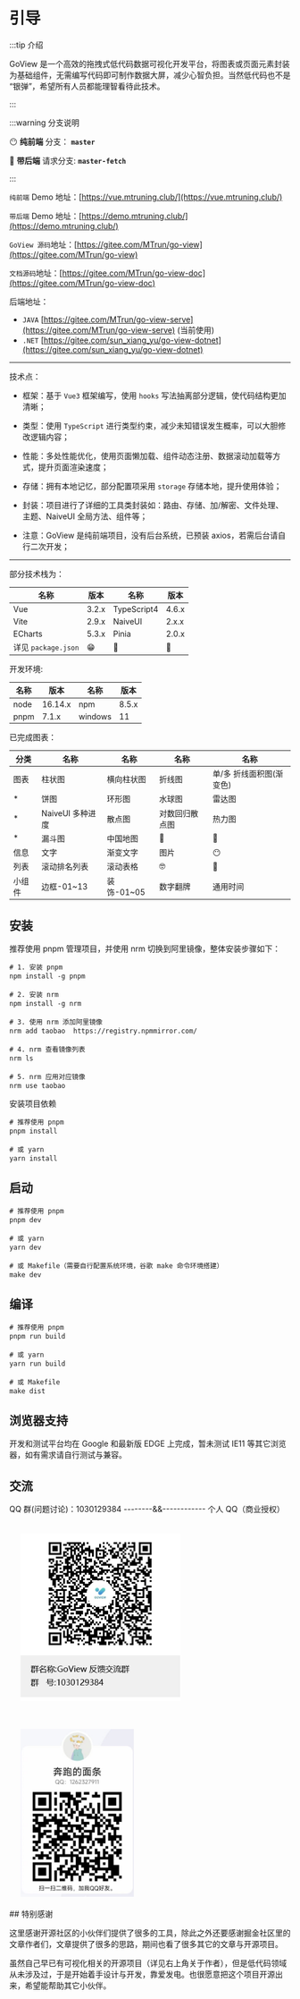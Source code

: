 # 引导

:::tip 介绍

GoView 是一个高效的拖拽式低代码数据可视化开发平台，将图表或页面元素封装为基础组件，无需编写代码即可制作数据大屏，减少心智负担。当然低代码也不是 “银弹”，希望所有人员都能理智看待此技术。

:::

:::warning 分支说明

😶 **纯前端** 分支： **`master`**

👻 **带后端** 请求分支: **`master-fetch`**

:::

`纯前端` Demo 地址：[https://vue.mtruning.club/](https://vue.mtruning.club/)

`带后端` Demo 地址：[https://demo.mtruning.club/](https://demo.mtruning.club/)

`GoView 源码`地址：[https://gitee.com/MTrun/go-view](https://gitee.com/MTrun/go-view)

`文档源码`地址：[https://gitee.com/MTrun/go-view-doc](https://gitee.com/MTrun/go-view-doc)

后端地址：

- `JAVA` [https://gitee.com/MTrun/go-view-serve](https://gitee.com/MTrun/go-view-serve) (当前使用)
- `.NET` [https://gitee.com/sun_xiang_yu/go-view-dotnet](https://gitee.com/sun_xiang_yu/go-view-dotnet)

---

技术点：

- 框架：基于 `Vue3` 框架编写，使用 `hooks` 写法抽离部分逻辑，使代码结构更加清晰；

- 类型：使用 `TypeScript` 进行类型约束，减少未知错误发生概率，可以大胆修改逻辑内容；

- 性能：多处性能优化，使用页面懒加载、组件动态注册、数据滚动加载等方式，提升页面渲染速度；

- 存储：拥有本地记忆，部分配置项采用 `storage` 存储本地，提升使用体验；

- 封装：项目进行了详细的工具类封装如：路由、存储、加/解密、文件处理、主题、NaiveUI 全局方法、组件等；

- 注意：GoView 是纯前端项目，没有后台系统，已预装 axios，若需后台请自行二次开发；

---

部分技术栈为：

| 名称                | 版本  | 名称        | 版本  |
| ------------------- | ----- | ----------- | ----- |
| Vue                 | 3.2.x | TypeScript4 | 4.6.x |
| Vite                | 2.9.x | NaiveUI     | 2.x.x |
| ECharts             | 5.3.x | Pinia       | 2.0.x |
| 详见 `package.json` | 😁    | 🥰          | 🤗    |

开发环境:

| 名称 | 版本    | 名称    | 版本  |
| ---- | ------- | ------- | ----- |
| node | 16.14.x | npm     | 8.5.x |
| pnpm | 7.1.x   | windows | 11    |

已完成图表：

| 分类   | 名称             | 名称       | 名称           | 名称                     |
| ------ | ---------------- | ---------- | -------------- | ------------------------ |
| 图表   | 柱状图           | 横向柱状图 | 折线图         | 单/多 折线面积图(渐变色) |
| \*     | 饼图             | 环形图     | 水球图         | 雷达图                   |
| \*     | NaiveUI 多种进度 | 散点图     | 对数回归散点图 | 热力图                   |
| \*     | 漏斗图           | 中国地图   | 🤪             | 🤖                       |
| 信息   | 文字             | 渐变文字   | 图片           | 😶                       |
| 列表   | 滚动排名列表     | 滚动表格   | 🤓             | 👻                       |
| 小组件 | 边框-01~13       | 装饰-01~05 | 数字翻牌       | 通用时间                 |

## 安装

推荐使用 pnpm 管理项目，并使用 nrm 切换到阿里镜像，整体安装步骤如下：

```shell
# 1. 安装 pnpm
npm install -g pnpm

# 2. 安装 nrm
npm install -g nrm

# 3. 使用 nrm 添加阿里镜像
nrm add taobao  https://registry.npmmirror.com/

# 4. nrm 查看镜像列表
nrm ls

# 5. nrm 应用对应镜像
nrm use taobao
```

安装项目依赖

```shell
# 推荐使用 pnpm
pnpm install

# 或 yarn
yarn install

```

## 启动

```shell
# 推荐使用 pnpm
pnpm dev

# 或 yarn
yarn dev

# 或 Makefile（需要自行配置系统环境，谷歌 make 命令环境搭建）
make dev
```

## 编译

```shell
# 推荐使用 pnpm
pnpm run build

# 或 yarn
yarn run build

# 或 Makefile
make dist
```

## 浏览器支持

开发和测试平台均在 Google 和最新版 EDGE 上完成，暂未测试 IE11 等其它浏览器，如有需求请自行测试与兼容。

## 交流

QQ 群(问题讨论)：1030129384 --------&&------------ 个人 QQ（商业授权）

<div style="display: flex; flex-wrap: wrap; gap: 10px">
  <img src="./images/qq.png" style="margin: 20px; height: 300px;"/>
  <img src="./images/qq-person.png" style="margin: 20px; height: 300px;"/>
</div>
## 特别感谢

这里感谢开源社区的小伙伴们提供了很多的工具，除此之外还要感谢掘金社区里的文章作者们，文章提供了很多的思路，期间也看了很多其它的文章与开源项目。

虽然自己早已有可视化相关的开源项目（详见右上角关于作者），但是低代码领域从未涉及过，于是开始着手设计与开发，靠爱发电。也很愿意把这个项目开源出来，希望能帮助其它小伙伴。
